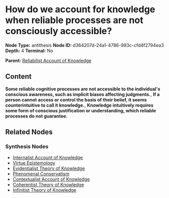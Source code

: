 # How do we account for knowledge when reliable processes are not consciously accessible?

**Node Type:** antithesis
**Node ID:** d364207d-24a1-4786-983c-cfd4f2794ea3
**Depth:** 4
**Terminal:** No

**Parent:** [Reliabilist Account of Knowledge](reliabilist-account-of-knowledge-synthesis-ceb8584e-16e1-44f9-a55c-da7d0faf9d9a.md)

## Content

**Some reliable cognitive processes are not accessible to the individual's conscious awareness, such as implicit biases affecting judgments.**, **If a person cannot access or control the basis of their belief, it seems counterintuitive to call it knowledge.**, **Knowledge intuitively requires some form of conscious justification or understanding, which reliable processes do not guarantee.**

## Related Nodes

### Synthesis Nodes

- [Internalist Account of Knowledge](internalist-account-of-knowledge-synthesis-037b9abd-9aad-4791-8042-8529449ef138.md)
- [Virtue Epistemology](virtue-epistemology-synthesis-e5ae5e1c-5af7-4371-b2ec-b9564a11f728.md)
- [Evidentialist Theory of Knowledge](evidentialist-theory-of-knowledge-synthesis-8c707b36-af48-47fb-8dc7-bba8ad04c226.md)
- [Phenomenal Conservatism](phenomenal-conservatism-synthesis-187119a0-35c8-40ee-b44f-0b56ce16c8de.md)
- [Contextualist Account of Knowledge](contextualist-account-of-knowledge-synthesis-05349f59-4612-452f-b68c-78ae9c85e244.md)
- [Coherentist Theory of Knowledge](coherentist-theory-of-knowledge-synthesis-68a04d53-3c43-4696-b36c-bb7ac5b93307.md)
- [Infinitist Theory of Knowledge](infinitist-theory-of-knowledge-synthesis-d583bc3d-faaf-4e68-9c0c-64e043cdab8d.md)

